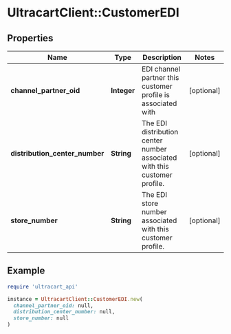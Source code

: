 # UltracartClient::CustomerEDI

## Properties

| Name | Type | Description | Notes |
| ---- | ---- | ----------- | ----- |
| **channel_partner_oid** | **Integer** | EDI channel partner this customer profile is associated with | [optional] |
| **distribution_center_number** | **String** | The EDI distribution center number associated with this customer profile. | [optional] |
| **store_number** | **String** | The EDI store number associated with this customer profile. | [optional] |

## Example

```ruby
require 'ultracart_api'

instance = UltracartClient::CustomerEDI.new(
  channel_partner_oid: null,
  distribution_center_number: null,
  store_number: null
)
```

